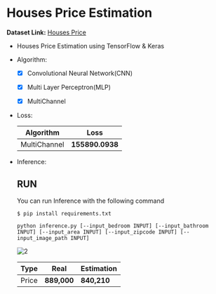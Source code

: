 # Houses Price Estimation

  **Dataset Link:** [Houses Price](https://drive.google.com/drive/folders/1Rk415jadJbp5rkbfZQ0WZBikphv12--X?usp=sharing)

  - Houses Price Estimation using TensorFlow & Keras
    
  - Algorithm:

    - [x] Convolutional Neural Network(CNN)
    - [x] Multi Layer Perceptron(MLP)
    - [x] MultiChannel


  - Loss:

    Algorithm | Loss |
    ------------- | ------------- |
    MultiChannel | **155890.0938** |
    

  - Inference:

      ## RUN
      You can run  Inference with the following command

      ```
      $ pip install requirements.txt
      
      python inference.py [--input_bedroom INPUT] [--input_bathroom INPUT] [--input_area INPUT] [--input_zipcode INPUT] [--input_image_path INPUT]
      ```
      
      
    ![2](https://user-images.githubusercontent.com/88143329/159670472-3098f776-eeac-4fcc-8317-c9579608b75b.png)


    
    Type | Real | Estimation |
    ------------- | ------------- | ------------- |
    Price | **889,000** | **840,210** |
